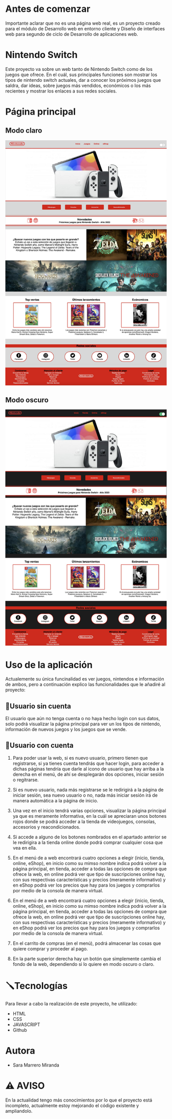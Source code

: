 # Antes de comenzar
Importante aclarar que no es una página web real, es un proyecto creado para el módulo de Desarrollo web en entorno cliente y Diseño de interfaces web para segundo de ciclo de Desarrollo de aplicaciones web.

# Nintendo Switch
Este proyecto va sobre un web tanto de Nintendo Switch como de los juegos que ofrece. En el cuál, sus principales funciones son mostrar los tipos de nintendo switch actuales, dar a conocer los próximos juegos que saldra, dar ideas, sobre juegos más vendidos, económicos o los más recientes y mostrar los enlaces a sus redes sociales.

# Página principal
## Modo claro
![Pagina principal](./img/readme.png)

## Modo oscuro
![Pagina principal](./img/readme2.png)

# Uso de la aplicación
Actualemente su única funcinalidad es ver juegos, nintendos e información de ambos, pero a continuación explico las funcionalidades que le añadiré al proyecto:

## 👤Usuario sin cuenta
El usuario que aún no tenga cuenta o no haya hecho login con sus datos, solo podrá visualizar la página principal para ver un los tipos de nintendo, información de nuevos juegos y los juegos que se vende.

## 👤Usuario con cuenta
1. Para poder usar la web, si es nuevo usuario, primero tienen que registrarse, si ya tienes cuenta tendrás que hacer login, para  acceder a dichas páginas tendría que darle al icono de usuario que hay arriba a la derecha en el menú, de ahí se desplegarán dos opciones, iniciar sesión o regitrarse.

2. Si es nuevo usuario, nada más registrarse se le redirigirá a la página de iniciar sesión, sea nuevo usuario o no, nada más iniciar sesión irá de manera automática a la página de inicio.

3. Una vez en el inicio tendrá varias opciones, visualizar la página principal ya que es meramente informativa, en la cuál se apreciaran unos botones rojos donde se podrá acceder a la tienda de videojuegos, consolas, accesorios y reacondicionados.

4. Si accede a alguno de los botones nombrados en el apartado anterior se le redirigira a la tienda online donde podrá comprar cualquier cosa que vea en ella.

5. En el menú de a web encontrará cuatro opciones a elegir (inicio, tienda, online, eShop), en inicio como su mimso nombre indica podrá volver a la página principal, en tienda, acceder a todas las opciones de compra que ofrece la web, en online podrá ver que tipo de suscripciones online hay, con sus respectivas características y precios (meramente informativo) y en eShop podrá ver los precios que hay para los juegos y comprarlos por medio de la consola de manera virtual.

5. En el menú de a web encontrará cuatro opciones a elegir (inicio, tienda, online, eShop), en inicio como su mimso nombre indica podrá volver a la página principal, en tienda, acceder a todas las opciones de compra que ofrece la web, en online podrá ver que tipo de suscripciones online hay, con sus respectivas características y precios (meramente informativo) y en eShop podrá ver los precios que hay para los juegos y comprarlos por medio de la consola de manera virtual.

6. En el carrito de compras (en el menú), podrá almacenar las cosas que quiere comprar y proceder al pago.

7. En la parte superior derecha hay un botón que simplemente cambia el fondo de la web, dependiendo si lo quiere en modo oscuro o claro.

# 🪛Tecnologías
Para llevar a cabo la realización de este proyecto, he utilizado:
* HTML
* CSS
* JAVASCRIPT
* Github

# Autora
* Sara Marrero Miranda

# ⚠️ AVISO
En la actualidad tengo más conocimientos por lo que el proyecto está incompleto, actualmente estoy mejorando el código existente y ampliandolo.

